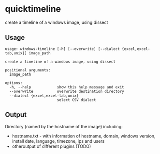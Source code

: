 # quicktimeline
create a timeline of a windows image, using dissect

## Usage

```
usage: windows-timeline [-h] [--overwrite] [--dialect {excel,excel-tab,unix}] image_path

create a timeline of a windows image, using dissect

positional arguments:
  image_path

options:
  -h, --help            show this help message and exit
  --overwrite           overwrite destination directory
  --dialect {excel,excel-tab,unix}
                        select CSV dialect
```

## Output
Directory (named by the hostname of the image) including:
- hostname.txt - with information of hostname, domain, windows version, install date, language, timezone, ips and users
- otheroutput of different plugins (TODO)

